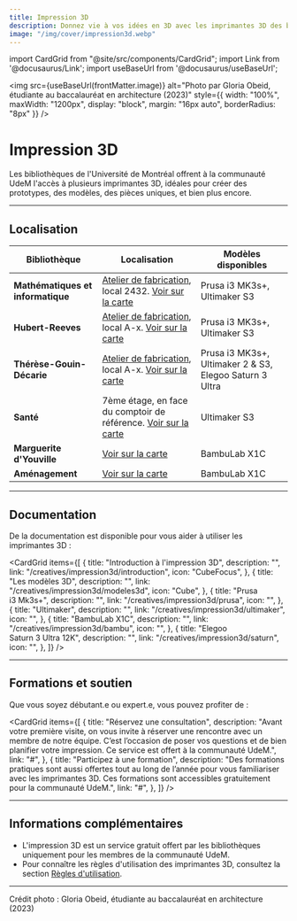 ```yaml
---
title: Impression 3D
description: Donnez vie à vos idées en 3D avec les imprimantes 3D des bibliothèques de l'Université de Montréal.
image: "/img/cover/impression3d.webp"
---
```


import CardGrid from "@site/src/components/CardGrid";
import Link from '@docusaurus/Link';
import useBaseUrl from '@docusaurus/useBaseUrl';

<img 
  src={useBaseUrl(frontMatter.image)} 
  alt="Photo par Gloria Obeid, étudiante au baccalauréat en architecture (2023)"
  style={{
    width: "100%",
    maxWidth: "1200px",
    display: "block",
    margin: "16px auto",
    borderRadius: "8px"
  }} 
/>

# Impression 3D

Les bibliothèques de l'Université de Montréal offrent à la communauté UdeM l'accès à plusieurs imprimantes 3D, idéales pour créer des prototypes, des modèles, des pièces uniques, et bien plus encore.

---

## Localisation

| **Bibliothèque**                        | **Localisation** | **Modèles disponibles** |
|-----------------------------------------|-----------------|-------------------------|
| **Mathématiques et informatique** | [Atelier de fabrication](../espaces/ateliers.md), local 2432. [Voir sur la carte](https://maps.app.goo.gl/FHefa6pkavN4qBug6) | Prusa i3 MK3s+, Ultimaker S3 |
| **Hubert-Reeves**        | [Atelier de fabrication](../espaces/ateliers.md), local A-x. [Voir sur la carte](https://maps.app.goo.gl/6HsLMAxoBWpQZgcD8) | Prusa i3 MK3s+, Ultimaker S3 |
| **Thérèse-Gouin-Décarie** | [Atelier de fabrication](../espaces/ateliers.md), local A-x. [Voir sur la carte](https://maps.app.goo.gl/6HsLMAxoBWpQZgcD8) | Prusa i3 MK3s+, Ultimaker 2 & S3, Elegoo Saturn 3 Ultra |
| **Santé**         | 7ème étage, en face du comptoir de référence. [Voir sur la carte](https://maps.app.goo.gl/6HsLMAxoBWpQZgcD8) | Ultimaker S3 |
| **Marguerite d'Youville**         | [Voir sur la carte](https://maps.app.goo.gl/6HsLMAxoBWpQZgcD8) | BambuLab X1C |
| **Aménagement**         | [Voir sur la carte](https://maps.app.goo.gl/6HsLMAxoBWpQZgcD8) | BambuLab X1C |

---

## Documentation

De la documentation est disponible pour vous aider à utiliser les imprimantes 3D :

<CardGrid
  items={[
    {
      title: "Introduction à l'impression 3D",
      description: "",
      link: "/creatives/impression3d/introduction",
      icon: "CubeFocus",
    },
    {
      title: "Les modèles 3D",
      description: "",
      link: "/creatives/impression3d/modeles3d",
      icon: "Cube",
    },
    {
      title: "Prusa i3 Mk3s+",
      description: "",
      link: "/creatives/impression3d/prusa",
      icon: "",
    },
    {
      title: "Ultimaker",
      description: "",
      link: "/creatives/impression3d/ultimaker",
      icon: "",
    },
    {
      title: "BambuLab X1C",
      description: "",
      link: "/creatives/impression3d/bambu",
      icon: "",
    },
    {
      title: "Elegoo Saturn 3 Ultra 12K",
      description: "",
      link: "/creatives/impression3d/saturn",
      icon: "",
    },
  ]}
/>


---

## Formations et soutien

Que vous soyez débutant.e ou expert.e, vous pouvez profiter de :

<CardGrid
  items={[
    {
      title: "Réservez une consultation",
      description: "Avant votre première visite, on vous invite à réserver une rencontre avec un membre de notre équipe. C’est l’occasion de poser vos questions et de bien planifier votre impression. Ce service est offert à la communauté UdeM.",
      link: "#",
    },
    {
      title: "Participez à une formation",
      description: "Des formations pratiques sont aussi offertes tout au long de l’année pour vous familiariser avec les imprimantes 3D. Ces formations sont accessibles gratuitement pour la communauté UdeM.",
      link: "#",
    },
  ]}
/>

---

## Informations complémentaires

- L'impression 3D est un service gratuit offert par les bibliothèques uniquement pour les membres de la communauté UdeM.
- Pour connaître les règles d'utilisation des imprimantes 3D, consultez la section [Règles d'utilisation](../a-propos/politique.md).

---

<p style={{ fontSize: '0.8em' }}>
  Crédit photo : Gloria Obeid, étudiante au baccalauréat en architecture (2023)
</p>